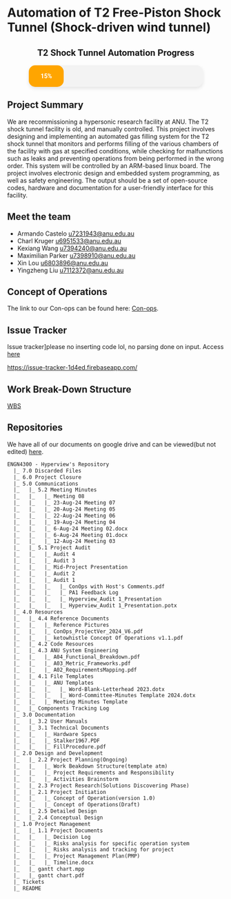 # Automation of T2 Free-Piston Shock Tunnel (Shock-driven wind tunnel)

<div style="text-align: center; font-family: 'Roboto', sans-serif;">
    <h2 style="font-family: 'Roboto', sans-serif; text-decoration: none;">T2 Shock Tunnel Automation Progress</h2>
    <div style="width: 80%; margin: 0 auto; background-color: #f3f3f3; border-radius: 15px; box-shadow: 0 4px 8px rgba(0, 0, 0, 0.1); height: 50px;">
        <div style="height: 100%; width: 20%; background-color: orange; border-radius: 15px; text-align: center; line-height: 50px; color: white; font-weight: bold;">
            15%
        </div>
    </div>
</div>

## Project Summary

We are recommissioning a hypersonic research facility at ANU. The T2 shock tunnel facility is old, and manually
controlled. This project involves designing and implementing an automated gas filling system for the T2 shock
tunnel that monitors and performs filling of the various chambers of the facility with gas at specified conditions,
while checking for malfunctions such as leaks and preventing operations from being performed in the wrong
order. This system will be controlled by an ARM-based linux board. The project involves electronic design and
embedded system programming, as well as safety engineering. The output should be a set of open-source codes,
hardware and documentation for a user-friendly interface for this facility.

## Meet the team

- Armando Castelo <u7231943@anu.edu.au>
- Charl Kruger <u6951533@anu.edu.au>
- Kexiang Wang <u7394240@anu.edu.au>
- Maximilian Parker <u7398910@anu.edu.au>
- Xin Lou <u6803896@anu.edu.au>
- Yingzheng Liu <u7112372@anu.edu.au>

## Concept of Operations

The link to our Con-ops can be found here:
[Con-ops](https://docs.google.com/document/d/e/2PACX-1vRGPuAjrLsx784MuRp6Z50Rg-7hdHrNgCCaArmJ4hUA0zoNK-3MK4YHsUOnW50Ay2KSNTIYVoVEV5WG/pub).

## Issue Tracker
Issue tracker]please no inserting code lol, no parsing done on input. Access [here](https://issue-tracker-1d4ed.firebaseapp.com/)

https://issue-tracker-1d4ed.firebaseapp.com/

## Work Break-Down Structure

[WBS](https://docs.google.com/spreadsheets/d/121keRA4e_B9DwGpZujkCIpi9Lcfe3kRTRIhdFKdyd7o/edit?gid=0#gid=0)

## Repositories
We have all of our documents on google drive and can be viewed(but not edited)
[here](https://drive.google.com/drive/folders/1iQv86kc0_cZ6hoyYyBE39-fbijGRcRPB?usp=sharing).

```txt
ENGN4300 - Hyperview's Repository
  |_ 7.0 Discarded Files
  |_ 6.0 Project Closure
  |_ 5.0 Communications
  |_   |_ 5.2 Meeting Minutes
  |_   |_   |_ Meeting 08
  |_   |_   |_ 23-Aug-24 Meeting 07
  |_   |_   |_ 20-Aug-24 Meeting 05
  |_   |_   |_ 22-Aug-24 Meeting 06
  |_   |_   |_ 19-Aug-24 Meeting 04
  |_   |_   |_ 6-Aug-24 Meeting 02.docx
  |_   |_   |_ 6-Aug-24 Meeting 01.docx
  |_   |_   |_ 12-Aug-24 Meeting 03
  |_   |_ 5.1 Project Audit
  |_   |_   |_ Audit 4
  |_   |_   |_ Audit 3
  |_   |_   |_ Mid-Project Presentation
  |_   |_   |_ Audit 2
  |_   |_   |_ Audit 1
  |_   |_   |_   |_ ConOps with Host's Comments.pdf
  |_   |_   |_   |_ PA1 Feedback Log
  |_   |_   |_   |_ Hyperview_Audit 1_Presentation
  |_   |_   |_   |_ Hyperview_Audit 1_Presentation.potx
  |_ 4.0 Resources
  |_   |_ 4.4 Reference Documents
  |_   |_   |_ Reference Pictures
  |_   |_   |_ ConOps_ProjectVer_2024_V6.pdf
  |_   |_   |_ ketowhistle Concept Of Operations v1.1.pdf
  |_   |_ 4.2 Code Resources
  |_   |_ 4.3 ANU System Engineering
  |_   |_   |_ A04_Functional_Breakdown.pdf
  |_   |_   |_ A03_Metric_Frameworks.pdf
  |_   |_   |_ A02_RequirementsMapping.pdf
  |_   |_ 4.1 File Templates
  |_   |_   |_ ANU Templates
  |_   |_   |_   |_ Word-Blank-Letterhead 2023.dotx
  |_   |_   |_   |_ Word-Committee-Minutes Template 2024.dotx
  |_   |_   |_ Meeting Minutes Template
  |_   |_ Components Tracking Log
  |_ 3.0 Documentation
  |_   |_ 3.2 User Manuals
  |_   |_ 3.1 Technical Documents
  |_   |_   |_ Hardware Specs
  |_   |_   |_ Stalker1967.PDF
  |_   |_   |_ FillProcedure.pdf
  |_ 2.0 Design and Development
  |_   |_ 2.2 Project Planning(Ongoing)
  |_   |_   |_ Work Beakdown Structure(template atm)
  |_   |_   |_ Project Requirements and Responsibility
  |_   |_   |_ Activities Brainstorm
  |_   |_ 2.3 Project Research(Solutions Discovering Phase)
  |_   |_ 2.1 Project Initiation
  |_   |_   |_ Concept of Operation(version 1.0)
  |_   |_   |_ Concept of Operations(Draft)
  |_   |_ 2.5 Detailed Design
  |_   |_ 2.4 Conceptual Design
  |_ 1.0 Project Management
  |_   |_ 1.1 Project Documents
  |_   |_   |_ Decision Log
  |_   |_   |_ Risks analysis for specific operation system
  |_   |_   |_ Risks analysis and tracking for project
  |_   |_   |_ Project Management Plan(PMP)
  |_   |_   |_ Timeline.docx
  |_   |_ gantt chart.mpp
  |_   |_ gantt chart.pdf
  |_ Tickets
  |_ README
```
